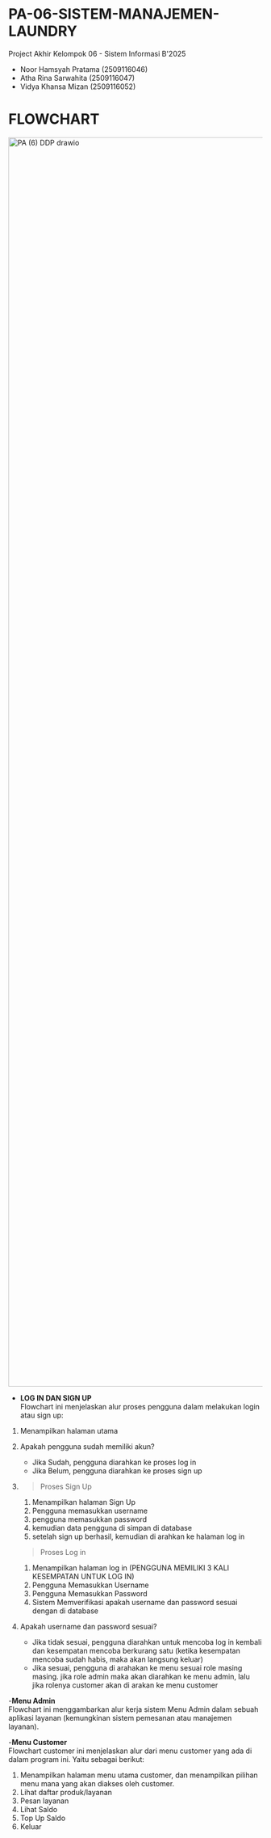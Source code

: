 # PA-06-SISTEM-MANAJEMEN-LAUNDRY
Project Akhir Kelompok 06 - Sistem Informasi B'2025
- Noor Hamsyah Pratama (2509116046)
- Atha Rina Sarwahita (2509116047)
- Vidya Khansa Mizan (2509116052)

# FLOWCHART
<img width="7610" height="2472" alt="PA (6) DDP  drawio" src="https://github.com/user-attachments/assets/1a4bc29f-e96d-43a0-81ea-023878d47ec5" />

- **LOG IN DAN SIGN UP**\
Flowchart ini menjelaskan alur proses pengguna dalam melakukan login atau sign up:
1. Menampilkan halaman utama
2. Apakah pengguna sudah memiliki akun?
   - Jika Sudah, pengguna diarahkan ke proses log in
   - Jika Belum, pengguna diarahkan ke proses sign up
3. > Proses Sign Up
     1. Menampilkan halaman Sign Up
     2. Pengguna memasukkan username
     3. pengguna memasukkan password
     4. kemudian data pengguna di simpan di database
     5. setelah sign up berhasil, kemudian di arahkan ke halaman log in

   > Proses Log in
     1. Menampilkan halaman log in
     (PENGGUNA MEMILIKI 3 KALI KESEMPATAN UNTUK LOG IN)
     2. Pengguna Memasukkan Username
     3. Pengguna Memasukkan Password
     4. Sistem Memverifikasi apakah username dan password sesuai dengan di database

 4. Apakah username dan password sesuai?
    - Jika tidak sesuai, pengguna diarahkan untuk mencoba log in kembali dan kesempatan mencoba berkurang satu  (ketika kesempatan mencoba sudah habis, maka akan langsung keluar)
    - Jika sesuai, pengguna di arahakan ke menu sesuai role masing masing. jika role admin maka akan diarahkan ke menu admin, lalu jika rolenya customer akan di arakan ke menu customer
        
-**Menu Admin**\
Flowchart ini menggambarkan alur kerja sistem Menu Admin dalam sebuah aplikasi layanan (kemungkinan sistem pemesanan atau manajemen layanan).

-**Menu Customer**\
Flowchart customer ini menjelaskan alur dari menu customer yang ada di dalam program ini. Yaitu sebagai berikut:
1. Menampilkan halaman menu utama customer, dan menampilkan pilihan menu mana yang akan diakses oleh customer.
2. Lihat daftar produk/layanan
3. Pesan layanan
4. Lihat Saldo
5. Top Up Saldo
6. Keluar
